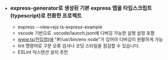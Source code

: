 - ### express-generator로 생성된 기본 express 앱을 타입스크립트(typescript)로 전환한 프로젝트   
  - express --view=ejs ts-express-example  
  - vscode 기반으로 .vscode/launch.json에 디버깅 가능한 실행 설정 포함   
  - www.ts(진입점)에 "#!/usr/bin/env node"가 있어야 디버깅이 원활하게 가능  
  - lint 명령어로 구문 오류 검사나 코딩 스타일을 점검할 수 있습니다.
  - ESLint 익스텐션 설치 추천  
